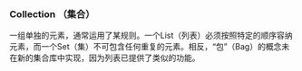 ### Collection （集合）

一组单独的元素，通常运用了某规则。一个List（列表）必须按照特定的顺序容纳元素，而一个Set（集）不可包含任何重复的元素。相反，“包”（Bag）的概念未在新的集合库中实现，因为列表已提供了类似的功能。

